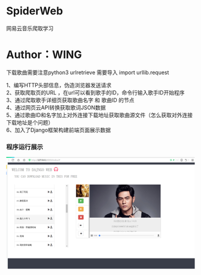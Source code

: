 # SpiderWeb
网易云音乐爬取学习
# Author：WING

下载歌曲需要注意python3 urlretrieve 需要导入 import urllib.request<br/>  

1、编写HTTP头部信息，伪造浏览器发送请求<br/> 
2、获取爬取页的URL ，在url可以看到歌手的ID，命令行输入歌手ID开始程序<br/> 
3、通过爬取歌手详细页获取歌曲名字 和 歌曲ID 的节点<br/> 
4、通过网页云API转换获取歌词JSON数据<br/> 
5、通过歌曲ID和名字加上对外连接下载地址获取歌曲源文件（怎么获取对外连接下载地址是个问题）<br/>
6、加入了Django框架构建前端页面展示数据<br/>

<h3>程序运行展示</h3>
<img src="https://github.com/wing-cen/SpiderWeb/blob/master/web.png"/>
